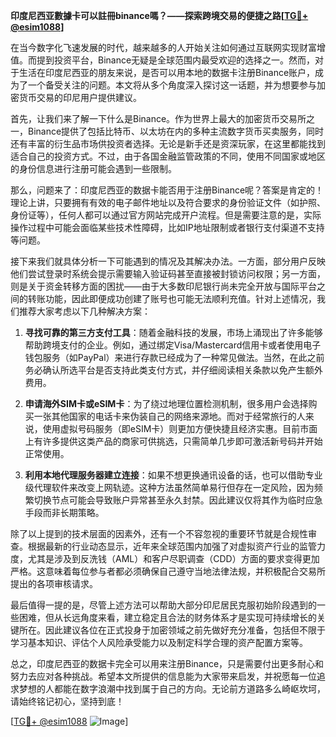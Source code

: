 **印度尼西亚數據卡可以註冊binance嗎？——探索跨境交易的便捷之路[[TG💪+ @esim1088](https://t.me/s/esim1088)]**

在当今数字化飞速发展的时代，越来越多的人开始关注如何通过互联网实现财富增值。而提到投资平台，Binance无疑是全球范围内最受欢迎的选择之一。然而，对于生活在印度尼西亚的朋友来说，是否可以用本地的数据卡注册Binance账户，成为了一个备受关注的问题。本文将从多个角度深入探讨这一话题，并为想要参与加密货币交易的印尼用户提供建议。

首先，让我们来了解一下什么是Binance。作为世界上最大的加密货币交易所之一，Binance提供了包括比特币、以太坊在内的多种主流数字货币买卖服务，同时还有丰富的衍生品市场供投资者选择。无论是新手还是资深玩家，在这里都能找到适合自己的投资方式。不过，由于各国金融监管政策的不同，使用不同国家或地区的身份信息进行注册可能会遇到一些限制。

那么，问题来了：印度尼西亚的数据卡能否用于注册Binance呢？答案是肯定的！理论上讲，只要拥有有效的电子邮件地址以及符合要求的身份验证文件（如护照、身份证等），任何人都可以通过官方网站完成开户流程。但是需要注意的是，实际操作过程中可能会面临某些技术性障碍，比如IP地址限制或者银行支付渠道不支持等问题。

接下来我们就具体分析一下可能遇到的情况及其解决办法。一方面，部分用户反映他们尝试登录时系统会提示需要输入验证码甚至直接被封锁访问权限；另一方面，则是关于资金转移方面的困扰——由于大多数印尼银行尚未完全开放与国际平台之间的转账功能，因此即便成功创建了账号也可能无法顺利充值。针对上述情况，我们推荐大家考虑以下几种解决方案：

1. **寻找可靠的第三方支付工具**：随着金融科技的发展，市场上涌现出了许多能够帮助跨境支付的企业。例如，通过绑定Visa/Mastercard信用卡或者使用电子钱包服务（如PayPal）来进行存款已经成为了一种常见做法。当然，在此之前务必确认所选平台是否支持此类支付方式，并仔细阅读相关条款以免产生额外费用。
   
2. **申请海外SIM卡或eSIM卡**：为了绕过地理位置检测机制，很多用户会选择购买一张其他国家的电话卡来伪装自己的网络来源地。而对于经常旅行的人来说，使用虚拟号码服务（即eSIM卡）则更加方便快捷且经济实惠。目前市面上有许多提供这类产品的商家可供挑选，只需简单几步即可激活新号码并开始正常使用。

3. **利用本地代理服务器建立连接**：如果不想更换通讯设备的话，也可以借助专业级代理软件来改变上网轨迹。这种方法虽然简单易行但存在一定风险，因为频繁切换节点可能会导致账户异常甚至永久封禁。因此建议仅将其作为临时应急手段而非长期策略。

除了以上提到的技术层面的因素外，还有一个不容忽视的重要环节就是合规性审查。根据最新的行业动态显示，近年来全球范围内加强了对虚拟资产行业的监管力度，尤其是涉及到反洗钱（AML）和客户尽职调查（CDD）方面的要求变得更加严格。这意味着每位参与者都必须确保自己遵守当地法律法规，并积极配合交易所提出的各项审核请求。

最后值得一提的是，尽管上述方法可以帮助大部分印尼居民克服初始阶段遇到的一些困难，但从长远角度来看，建立稳定且合法的财务体系才是实现可持续增长的关键所在。因此建议各位在正式投身于加密领域之前先做好充分准备，包括但不限于学习基本知识、评估个人风险承受能力以及制定科学合理的资产配置方案等。

总之，印度尼西亚的数据卡完全可以用来注册Binance，只是需要付出更多耐心和努力去应对各种挑战。希望本文所提供的信息能为大家带来启发，并祝愿每一位追求梦想的人都能在数字浪潮中找到属于自己的方向。无论前方道路多么崎岖坎坷，请始终铭记初心，坚持到底！

[[TG💪+ @esim1088](https://t.me/s/esim1088) ![Image](https://i.postimg.cc/4NQfJmqS/Snipaste-2025-05-13-00-14-12.png)]